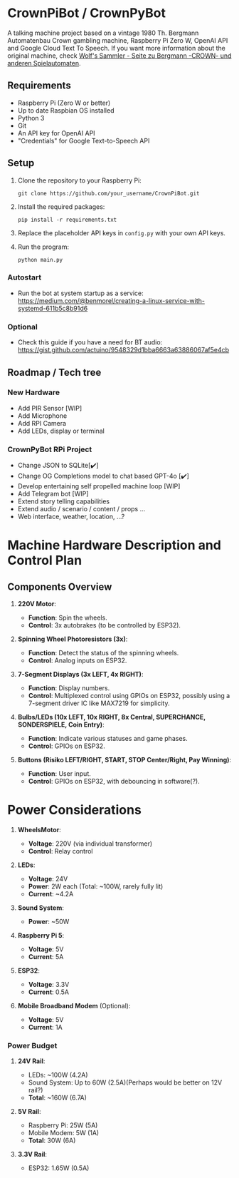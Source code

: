 # CrownPiBot / CrownPyBot

A talking machine project based on a vintage 1980 Th. Bergmann Automatenbau Crown gambling machine, Raspberry Pi Zero W, OpenAI API and Google Cloud Text To Speech. If you want more information about the original machine, check [Wolf's Sammler - Seite zu Bergmann -CROWN- und anderen Spielautomaten](http://www.baersch-online.de/spielautm.htm).

## Requirements

- Raspberry Pi (Zero W or better)
- Up to date Raspbian OS installed
- Python 3
- Git
- An API key for OpenAI API
- "Credentials" for Google Text-to-Speech API

## Setup

1. Clone the repository to your Raspberry Pi:

    `git clone https://github.com/your_username/CrownPiBot.git`

2. Install the required packages:

    `pip install -r requirements.txt`

3. Replace the placeholder API keys in `config.py` with your own API keys.

4. Run the program:

    `python main.py`


### Autostart

- Run the bot at system startup as a service: https://medium.com/@benmorel/creating-a-linux-service-with-systemd-611b5c8b91d6

### Optional

- Check this guide if you have a need for BT audio: https://gist.github.com/actuino/9548329d1bba6663a63886067af5e4cb


## Roadmap / Tech tree

### New Hardware

- Add PIR Sensor [WIP]
- Add Microphone
- Add RPI Camera
- Add LEDs, display or terminal

### CrownPyBot RPi Project
- Change JSON to SQLite[✔️]
- Change OG Completions model to chat based GPT-4o [✔️]
- Develop entertaining self propelled machine loop [WIP]
- Add Telegram bot [WIP]
- Extend story telling capabilities
- Extend audio / scenario / content / props ...
- Web interface, weather, location, ...?



# Machine Hardware Description and Control Plan

## Components Overview

1. **220V Motor**:
   - **Function**: Spin the wheels.
   - **Control**: 3x autobrakes (to be controlled by ESP32).

2. **Spinning Wheel Photoresistors (3x)**:
   - **Function**: Detect the status of the spinning wheels.
   - **Control**: Analog inputs on ESP32.

3. **7-Segment Displays (3x LEFT, 4x RIGHT)**:
   - **Function**: Display numbers.
   - **Control**: Multiplexed control using GPIOs on ESP32, possibly using a 7-segment driver IC like MAX7219 for simplicity.

4. **Bulbs/LEDs (10x LEFT, 10x RIGHT, 8x Central, SUPERCHANCE, SONDERSPIELE, Coin Entry)**:
   - **Function**: Indicate various statuses and game phases.
   - **Control**: GPIOs on ESP32.

5. **Buttons (Risiko LEFT/RIGHT, START, STOP Center/Right, Pay Winning)**:
   - **Function**: User input.
   - **Control**: GPIOs on ESP32, with debouncing in software(?).


# Power Considerations

1. **WheelsMotor**:
   - **Voltage**: 220V (via individual transformer)
   - **Control**: Relay control

2. **LEDs**:
   - **Voltage**: 24V
   - **Power**: 2W each (Total: ~100W, rarely fully lit)
   - **Current**: ~4.2A

3. **Sound System**:
   - **Power**: ~50W

4. **Raspberry Pi 5**:
   - **Voltage**: 5V
   - **Current**: 5A

5. **ESP32**:
   - **Voltage**: 3.3V
   - **Current**: 0.5A

6. **Mobile Broadband Modem** (Optional):
   - **Voltage**: 5V
   - **Current**: 1A

### Power Budget

1. **24V Rail**:
   - LEDs: ~100W (4.2A)
   - Sound System: Up to 60W (2.5A)(Perhaps would be better on 12V rail?)
   - **Total**: ~160W (6.7A)

2. **5V Rail**:
   - Raspberry Pi: 25W (5A)
   - Mobile Modem: 5W (1A)
   - **Total**: 30W (6A)

3. **3.3V Rail**:
   - ESP32: 1.65W (0.5A)